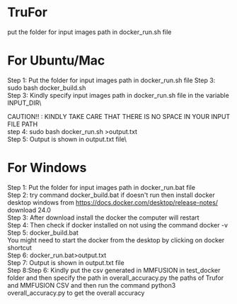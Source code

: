 # TruFor
put the folder for input images path in docker_run.sh file

# For Ubuntu/Mac
Step 1: Put the folder for input images path in docker_run.sh file
Step 3: sudo bash docker_build.sh\
Step 3: Kindly specify input images path in docker_run.sh file in the variable INPUT_DIR\

CAUTION!! : KINDLY TAKE CARE THAT THERE IS NO SPACE IN YOUR INPUT FILE PATH\
step 4: sudo bash docker_run.sh >output.txt\
Step 5: Output is shown in output.txt file\


# For Windows
Step 1: Put the folder for input images path in docker_run.bat file\
Step 2: try command docker_build.bat if doesn't run then install docker desktop windows from https://docs.docker.com/desktop/release-notes/ download 24.0\
Step 3: After download install the docker the computer will restart\
Step 4: Then check if docker installed on not using the command docker -v\
Step 5: docker_build.bat\
You might need to start the docker from the desktop by clicking on docker shortcut\
Step 6: docker_run.bat>output.txt\
Step 7: Output is shown in output.txt file\
Step 8:Step 6: Kindly put the csv generated in MMFUSION in test_docker folder and then specify the path in overall_accuracy.py the paths of Trufor and MMFUSION CSV and then run the command python3 overall_accuracy.py to get the overall accuracy
